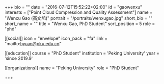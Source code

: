+++
bio = ""
date = "2016-07-12T15:52:22+02:00"
id = "gaowenxu"
interests = ["Point Cloud Compression and Quality Assessment"]
name = "Wenxu Gao (高文旭)"
portrait = "/portraits/wenxugao.jpg"
short_bio = ""
short_name = ""
title = "Wenxu Gao, PhD Student"
sort_position = 5
role = "phd"

[[social]]
    icon = "envelope"
    icon_pack = "fa"
    link = "mailto:hyuan@pku.edu.cn"

[[education]]
    course = "PhD Student"
    institution = 'Peking University'
    year = 'since 2019.9'

[[organizations]]
    name = "Peking University"
    role = "PhD Student"

+++

